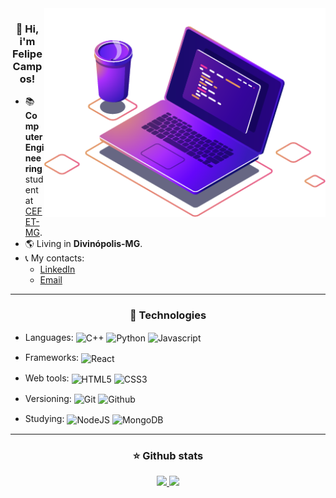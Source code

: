 <img src="./img/computer-illustration.png" min-width="300px" max-width="450px" width="450px" align="right">

<h3 align="center"> 👋 Hi, i'm Felipe Campos! </h3>

<ul align="left">
  <li>📚 <strong>Computer Engineering</strong> student at <a href="https://www.cefetmg.br">CEFET-MG</a>.</li>
  <li>🌎 Living in <strong>Divinópolis-MG</strong>.</li>
  <li>
    📞 My contacts:
    <ul>
      <li><a href="https://www.linkedin.com/in/fco3lho" target="_blank">LinkedIn</a></li>
      <li><a href="mailto:felipecampos50123@gmail.com" target="_blank">Email</a></li>
    </ul>
  </li>
</ul>


---


<h3 align="center">🔧 Technologies</h3>

- Languages: <img align="center" height="30rem" src="https://img.shields.io/badge/C%2B%2B-00599C?style=for-the-badge&logo=c%2B%2B&logoColor=white" alt="C++"/> <img align="center" height="30rem" src="https://img.shields.io/badge/Python-FFD43B?style=for-the-badge&logo=python&logoColor=blue" alt="Python"/> <img align="center" height="30rem" src="https://img.shields.io/badge/JavaScript-323330?style=for-the-badge&logo=javascript&logoColor=F7DF1E" alt="Javascript"/>

- Frameworks: <img align="center" height="30rem" src="https://img.shields.io/badge/React-20232A?style=for-the-badge&logo=react&logoColor=61DAFB" alt="React"/>

- Web tools: <img align="center" height="30rem" src="https://img.shields.io/badge/HTML5-E34F26?style=for-the-badge&logo=html5&logoColor=white" alt="HTML5"/> <img align="center" height="30rem" src="https://img.shields.io/badge/CSS3-1572B6?style=for-the-badge&logo=css3&logoColor=white" alt="CSS3"/>

- Versioning: <img align="center" height="30rem" src="https://img.shields.io/badge/GIT-E44C30?style=for-the-badge&logo=git&logoColor=white" alt="Git"/> <img align="center" height="30rem" src="https://img.shields.io/badge/GitHub-100000?style=for-the-badge&logo=github&logoColor=white" alt="Github"/>

- Studying: <img align="center" height="30rem" src="https://img.shields.io/badge/Node.js-339933?style=for-the-badge&logo=nodedotjs&logoColor=white" alt="NodeJS"/> <img align="center" height="30rem" src="https://img.shields.io/badge/MongoDB-4EA94B?style=for-the-badge&logo=mongodb&logoColor=white" alt="MongoDB"/>


---          


<h3 align="center">⭐ Github stats</h3> 

<div align="center">
  <a href="https://github.com/fco3lho">
  <img height="180em" src="https://github-readme-stats.vercel.app/api/top-langs/?username=fco3lho&layout=compact&langs_count=6&theme=prussian&hide_border=true"/>
  <img height="180em" src="https://github-readme-stats.vercel.app/api?username=fco3lho&show_icons=true&include_all_commits=true&theme=prussian&hide_border=true">
</div>
